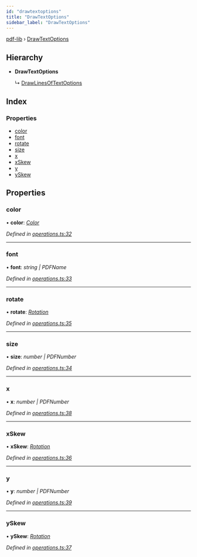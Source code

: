 ```yaml
---
id: "drawtextoptions"
title: "DrawTextOptions"
sidebar_label: "DrawTextOptions"
---
```


[pdf-lib](../index.md) › [DrawTextOptions](drawtextoptions.md)

## Hierarchy

* **DrawTextOptions**

  ↳ [DrawLinesOfTextOptions](drawlinesoftextoptions.md)

## Index

### Properties

* [color](drawtextoptions.md#color)
* [font](drawtextoptions.md#font)
* [rotate](drawtextoptions.md#rotate)
* [size](drawtextoptions.md#size)
* [x](drawtextoptions.md#x)
* [xSkew](drawtextoptions.md#xskew)
* [y](drawtextoptions.md#y)
* [ySkew](drawtextoptions.md#yskew)

## Properties

###  color

• **color**: *[Color](../index.md#color)*

*Defined in [operations.ts:32](https://github.com/Hopding/pdf-lib/blob/645a530/src/api/operations.ts#L32)*

___

###  font

• **font**: *string | PDFName*

*Defined in [operations.ts:33](https://github.com/Hopding/pdf-lib/blob/645a530/src/api/operations.ts#L33)*

___

###  rotate

• **rotate**: *[Rotation](../index.md#rotation)*

*Defined in [operations.ts:35](https://github.com/Hopding/pdf-lib/blob/645a530/src/api/operations.ts#L35)*

___

###  size

• **size**: *number | PDFNumber*

*Defined in [operations.ts:34](https://github.com/Hopding/pdf-lib/blob/645a530/src/api/operations.ts#L34)*

___

###  x

• **x**: *number | PDFNumber*

*Defined in [operations.ts:38](https://github.com/Hopding/pdf-lib/blob/645a530/src/api/operations.ts#L38)*

___

###  xSkew

• **xSkew**: *[Rotation](../index.md#rotation)*

*Defined in [operations.ts:36](https://github.com/Hopding/pdf-lib/blob/645a530/src/api/operations.ts#L36)*

___

###  y

• **y**: *number | PDFNumber*

*Defined in [operations.ts:39](https://github.com/Hopding/pdf-lib/blob/645a530/src/api/operations.ts#L39)*

___

###  ySkew

• **ySkew**: *[Rotation](../index.md#rotation)*

*Defined in [operations.ts:37](https://github.com/Hopding/pdf-lib/blob/645a530/src/api/operations.ts#L37)*
